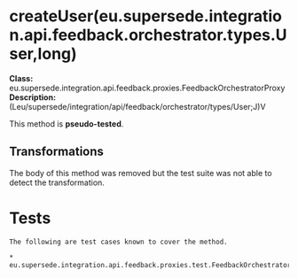# createUser(eu.supersede.integration.api.feedback.orchestrator.types.User,long)

**Class:** eu.supersede.integration.api.feedback.proxies.FeedbackOrchestratorProxy
**Description:** (Leu/supersede/integration/api/feedback/orchestrator/types/User;J)V

This method is **pseudo-tested**.


## Transformations

The body of this method was removed but the test suite was not able to detect the transformation.


# Tests
    The following are test cases known to cover the method.

    * eu.supersede.integration.api.feedback.proxies.test.FeedbackOrchestratorProxyTest.eu.supersede.integration.api.feedback.proxies.test.FeedbackOrchestratorProxyTest 

